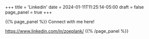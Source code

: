 +++
title = 'Linkedin'
date = 2024-01-11T11:25:14-05:00
draft = false
page_panel = true
+++


{{% page_panel %}}
Connect with me here! 

https://www.linkedin.com/in/zoeplank/
{{% /page_panel %}}